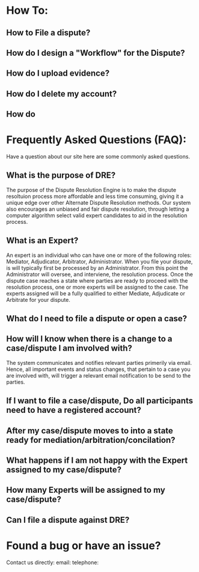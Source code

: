 # How To:

## How to File a dispute?

## How do I design a "Workflow" for the Dispute?

## How do I upload evidence?

## How do I delete my account?

## How do 

# Frequently Asked Questions (FAQ):
Have a question about our site here are some commonly asked questions.

## What is the purpose of DRE?

The purpose of the Dispute Resolution Engine is to make the dispute resoltuion process more affordable and less time consuming, giving it a unique edge over other Alternate Dispute Resolution methods. Our system also encourages an unbiased and fair dispute resolution, through letting a computer algorithm select valid expert candidates to aid in the resolution process.

## What is an Expert?

An expert is an individual who can have one or more of the following roles: Mediator, Adjudicator, Arbitrator, Administrator. When you file your dispute, is will typically first be processed by an Administrator. From this point the Administrator will oversee, and interviene, the resolution process. Once the dispute case reaches a state where parties are ready to proceed with the resolution process, one or more experts will be assigned to the case. The experts assigned will be a fully qualified to either  Mediate, Adjudicate or Arbitrate for your dispute.

## What do I need to file a dispute or open a case?

## How will I know when there is a change to a case/dispute I am involved with?

The system communicates and notifies relevant parties primerily via email. Hence, all important events and status changes, that pertain to a case you are involved with, will trigger a relevant email notification to be send to the parties.

## If I want to file a case/dispute, Do all participants need to have a registered account?

## After my case/dispute moves to into a state ready for mediation/arbitration/concilation?

## What happens if I am not happy with the Expert assigned to my case/dispute?

## How many Experts will be assigned to my case/dispute?

## Can I file a dispute against DRE?

# Found a bug or have an issue?
Contact us directly:
email:
telephone:

